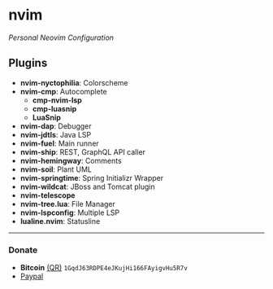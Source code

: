 # nvim
*Personal Neovim Configuration*

## Plugins
- **nvim-nyctophilia**: Colorscheme
- **nvim-cmp**: Autocomplete
    - **cmp-nvim-lsp**
    - **cmp-luasnip**
    - **LuaSnip**
- **nvim-dap**: Debugger
- **nvim-jdtls**: Java LSP
- **nvim-fuel**: Main runner
- **nvim-ship**: REST, GraphQL API caller
- **nvim-hemingway**: Comments
- **nvim-soil**: Plant UML
- **nvim-springtime**: Spring Initializr Wrapper
- **nvim-wildcat**: JBoss and Tomcat plugin
- **nvim-telescope**
- **nvim-tree.lua**: File Manager
- **nvim-lspconfig**: Multiple LSP
- **lualine.nvim**: Statusline

---

### Donate
- **Bitcoin** [(QR)](https://raw.githubusercontent.com/javiorfo/img/master/crypto/bitcoin.png)  `1GqdJ63RDPE4eJKujHi166FAyigvHu5R7v`
- [Paypal](https://www.paypal.com/donate/?hosted_button_id=FA7SGLSCT2H8G)
